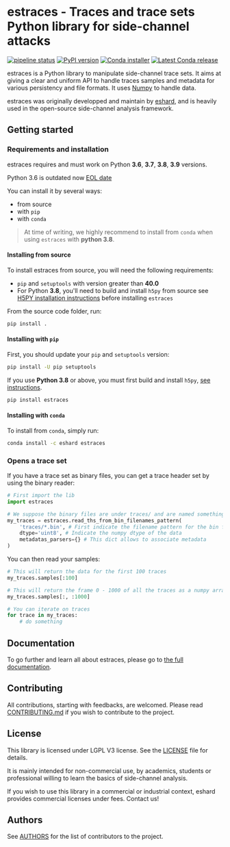 # estraces - Traces and trace sets Python library for side-channel attacks

[![pipeline status](https://gitlab.com/eshard/estraces/badges/master/pipeline.svg)](https://gitlab.com/eshard/estraces/commits/master)
[![PyPI version](https://badge.fury.io/py/estraces.svg)](https://pypi.org/project/estraces/)
[![Conda installer](https://anaconda.org/eshard/estraces/badges/installer/conda.svg)](https://anaconda.org/eshard/estraces)
[![Latest Conda release](https://anaconda.org/eshard/estraces/badges/latest_release_date.svg)](https://anaconda.org/eshard/estraces)

estraces is a Python library to manipulate side-channel trace sets. It aims at giving a clear and uniform API to handle
traces samples and metadata for various persistency and file formats.
It uses [Numpy](https://www.numpy.org) to handle data.

estraces was originally developped and maintain by [eshard](https://www.eshard.com), and is heavily used in the open-source
side-channel analysis framework.

## Getting started

### Requirements and installation

estraces requires and must work on Python **3.6**, **3.7**, **3.8**, **3.9** versions.

Python 3.6 is outdated now [EOL date](https://endoflife.date/python)

You can install it by several ways:

- from source
- with `pip`
- with `conda`

>At time of writing, we highly recommend to install from `conda` when using `estraces` with **python 3.8**.

#### Installing from source

To install estraces from source, you will need the following requirements:

- `pip` and `setuptools` with version greater than **40.0**
- For Python **3.8**, you'll need to build and install `h5py` from source see [H5PY installation instructions](https://h5py.readthedocs.io/en/latest/build.html#source-installation) before installing `estraces`

From the source code folder, run:

```python
pip install .
```

#### Installing with `pip`

First, you should update your `pip` and `setuptools` version:

```bash
pip install -U pip setuptools
```

If you use **Python 3.8** or above, you must first build and install `h5py`, [see instructions](https://h5py.readthedocs.io/en/latest/build.html#source-installation).

```bash
pip install estraces
```

#### Installing with  `conda`

To install from `conda`, simply run:

```bash
conda install -c eshard estraces
```

### Opens a trace set

If you have a trace set as binary files, you can get a trace header set by using the binary reader:

```python
# First import the lib
import estraces

# We suppose the binary files are under traces/ and are named something.bin
my_traces = estraces.read_ths_from_bin_filenames_pattern(
    'traces/*.bin', # First indicate the filename pattern for the bin file
    dtype='uint8', # Indicate the numpy dtype of the data
    metadatas_parsers={} # This dict allows to associate metadata
)
```

You can then read your samples:

```python
# This will return the data for the first 100 traces
my_traces.samples[:100]

# This will return the frame 0 - 1000 of all the traces as a numpy array
my_traces.samples[:, :1000]

# You can iterate on traces
for trace in my_traces:
    # do something
```

## Documentation

To go further and learn all about estraces, please go to [the full documentation](https://eshard.gitlab.io/estraces).

## Contributing

All contributions, starting with feedbacks, are welcomed.
Please read [CONTRIBUTING.md](CONTRIBUTING.md) if you wish to contribute to the project.

## License

This library is licensed under LGPL V3 license. See the [LICENSE](LICENSE) file for details.

It is mainly intended for non-commercial use, by academics, students or professional willing to learn the basics of side-channel analysis.

If you wish to use this library in a commercial or industrial context, eshard provides commercial licenses under fees. Contact us!

## Authors

See [AUTHORS](AUTHORS.md) for the list of contributors to the project.
